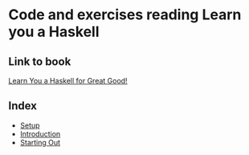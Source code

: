 # Code and exercises reading Learn you a Haskell

## Link to book
[Learn You a Haskell for Great Good!](http://learnyouahaskell.com)

## Index

* [Setup](docs/setup.md)
* [Introduction](docs/introduction.md)
* [Starting Out](docs/starting-out.md)
